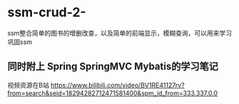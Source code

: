 # ssm-crud-2-
ssm整合简单的图书的增删改查，以及简单的前端显示，模糊查询，可以用来学习巩固ssm 
## 同时附上 Spring SpringMVC Mybatis的学习笔记
视频资源在B站 https://www.bilibili.com/video/BV1RE41127rv?from=search&seid=18294282712471581400&spm_id_from=333.337.0.0
